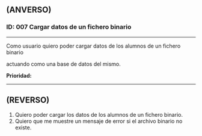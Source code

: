 ## (ANVERSO)
### **ID:** 007 **Cargar datos de un fichero binario**
---

Como usuario quiero poder cargar datos de los alumnos de un fichero binario 

actuando como una base de datos del mismo.

**Prioridad:** 

---
## **(REVERSO)**
1. Quiero poder cargar los datos de los alumnos de un fichero binario.
2. Quiero que me muestre un mensaje de error si el archivo binario no existe.